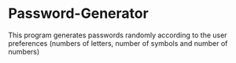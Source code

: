 # Password-Generator
This program generates passwords randomly according to the user preferences (numbers of letters, number of symbols and number of numbers)
